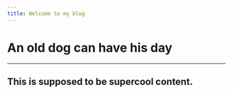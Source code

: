 ```yaml
---
title: Welcome to my blog
---
```


# An old dog can have his day
---
## This is supposed to be supercool content.
